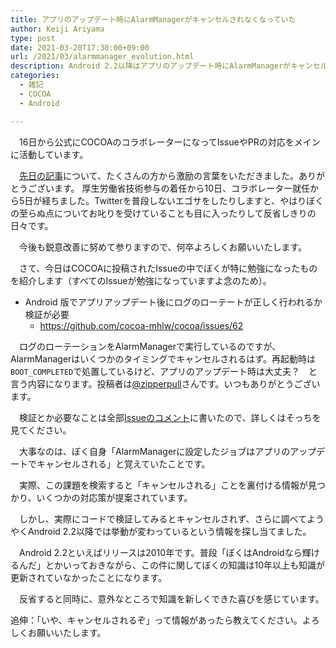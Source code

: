 ```yaml
---
title: アプリのアップデート時にAlarmManagerがキャンセルされなくなっていた
author: Keiji Ariyama
type: post
date: 2021-03-20T17:30:00+09:00
url: /2021/03/alarmmanager_evolution.html
description: Android 2.2以降はアプリのアップデート時にAlarmManagerがキャンセルされなくなっている
categories:
  - 雑記
  - COCOA
  - Android

---
```


　16日から公式にCOCOAのコラボレーターになってIssueやPRの対応をメインに活動しています。

　[先日の記事](https://blog.keiji.dev/2021/03/cocoa.html)について、たくさんの方から激励の言葉をいただきました。ありがとうございます。
厚生労働省技術参与の着任から10日、コラボレーター就任から5日が経ちました。Twitterを普段しないエゴサをしたりしますと、やはりぼくの至らぬ点についてお叱りを受けていることも目に入ったりして反省しきりの日々です。

　今後も鋭意改善に努めて参りますので、何卒よろしくお願いいたします。

<!--more-->

　さて、今日はCOCOAに投稿されたIssueの中でぼくが特に勉強になったものを紹介します（すべてのIssueが勉強になっていますよ念のため）。

 * Android 版でアプリアップデート後にログのローテートが正しく行われるか検証が必要
   * https://github.com/cocoa-mhlw/cocoa/issues/62

　ログのローテーションをAlarmManagerで実行しているのですが、AlarmManagerはいくつかのタイミングでキャンセルされるはず。再起動時は`BOOT_COMPLETED`で処置しているけど、アプリのアップデート時は大丈夫？　と言う内容になります。投稿者は[@zipperpull](https://twitter.com/zipperpull)さんです。いつもありがとうございます。

　検証とか必要なことは全部[Issueのコメント](https://github.com/cocoa-mhlw/cocoa/issues/62#issuecomment-803267473)に書いたので、詳しくはそっちを見てください。

　大事なのは、ぼく自身「AlarmManagerに設定したジョブはアプリのアップデートでキャンセルされる」と覚えていたことです。

　実際、この課題を検索すると「キャンセルされる」ことを裏付ける情報が見つかり、いくつかの対応策が提案されています。

　しかし、実際にコードで検証してみるとキャンセルされず、さらに調べてようやくAndroid 2.2以降では挙動が変わっているという情報を探し当てました。

　Android 2.2といえばリリースは2010年です。普段「ぼくはAndroidなら輝けるんだ」とかいっておきながら、この件に関してぼくの知識は10年以上も知識が更新されていなかったことになります。

　反省すると同時に、意外なところで知識を新しくできた喜びを感じています。

追伸：「いや、キャンセルされるぞ」って情報があったら教えてください。よろしくお願いいたします。
